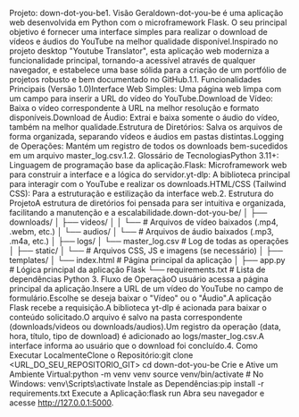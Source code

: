 Projeto: down-dot-you-be1. Visão Geraldown-dot-you-be é uma aplicação web desenvolvida em Python com o microframework Flask. O seu principal objetivo é fornecer uma interface simples para realizar o download de vídeos e áudios do YouTube na melhor qualidade disponível.Inspirado no projeto desktop "Youtube Translator", esta aplicação web moderniza a funcionalidade principal, tornando-a acessível através de qualquer navegador, e estabelece uma base sólida para a criação de um portfólio de projetos robusto e bem documentado no GitHub.1.1. Funcionalidades Principais (Versão 1.0)Interface Web Simples: Uma página web limpa com um campo para inserir a URL do vídeo do YouTube.Download de Vídeo: Baixa o vídeo correspondente à URL na melhor resolução e formato disponíveis.Download de Áudio: Extrai e baixa somente o áudio do vídeo, também na melhor qualidade.Estrutura de Diretórios: Salva os arquivos de forma organizada, separando vídeos e áudios em pastas distintas.Logging de Operações: Mantém um registro de todos os downloads bem-sucedidos em um arquivo master_log.csv.1.2. Glossário de TecnologiasPython 3.11+: Linguagem de programação base da aplicação.Flask: Microframework web para construir a interface e a lógica do servidor.yt-dlp: A biblioteca principal para interagir com o YouTube e realizar os downloads.HTML/CSS (Tailwind CSS): Para a estruturação e estilização da interface web.2. Estrutura do ProjetoA estrutura de diretórios foi pensada para ser intuitiva e organizada, facilitando a manutenção e a escalabilidade.down-dot-you-be/
│
├── downloads/
│   ├── videos/
│   │   └── # Arquivos de vídeo baixados (.mp4, .webm, etc.)
│   └── audios/
│       └── # Arquivos de áudio baixados (.mp3, .m4a, etc.)
│
├── logs/
│   └── master_log.csv      # Log de todas as operações
│
├── static/
│   └── # Arquivos CSS, JS e imagens (se necessário)
│
├── templates/
│   └── index.html          # Página principal da aplicação
│
├── app.py                  # Lógica principal da aplicação Flask
└── requirements.txt        # Lista de dependências Python
3. Fluxo de OperaçãoO usuário acessa a página principal da aplicação.Insere a URL de um vídeo do YouTube no campo de formulário.Escolhe se deseja baixar o "Vídeo" ou o "Áudio".A aplicação Flask recebe a requisição.A biblioteca yt-dlp é acionada para baixar o conteúdo solicitado.O arquivo é salvo na pasta correspondente (downloads/videos ou downloads/audios).Um registro da operação (data, hora, título, tipo de download) é adicionado ao logs/master_log.csv.A interface informa ao usuário que o download foi concluído.4. Como Executar LocalmenteClone o Repositório:git clone <URL_DO_SEU_REPOSITORIO_GIT>
cd down-dot-you-be
Crie e Ative um Ambiente Virtual:python -m venv venv
source venv/bin/activate  # No Windows: venv\Scripts\activate
Instale as Dependências:pip install -r requirements.txt
Execute a Aplicação:flask run
Abra seu navegador e acesse http://127.0.0.1:5000.